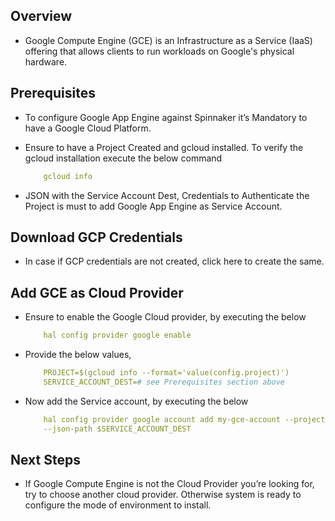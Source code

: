 ## Overview

* Google Compute Engine (GCE) is an Infrastructure as a Service (IaaS) offering that allows
clients to run workloads on Google's physical hardware.

## Prerequisites

* To configure Google App Engine against Spinnaker it’s Mandatory to have a Google
Cloud Platform.
* Ensure to have a Project Created and gcloud installed. To verify the gcloud installation
execute the below command
	
	```yaml
		gcloud info
	```
	
* JSON with the Service Account Dest, Credentials to Authenticate the Project is must to
add Google App Engine as Service Account.

## Download GCP Credentials

* In case if GCP credentials are not created, click here to create the same.

## Add GCE as Cloud Provider

* Ensure to enable the Google Cloud provider, by executing the below

	```yaml
		hal config provider google enable
	```
	
* Provide the below values,

	```yaml
		PROJECT=$(gcloud info --format='value(config.project)')
		SERVICE_ACCOUNT_DEST=# see Prerequisites section above
	```
	
* Now add the Service account, by executing the below

	```yaml
		hal config provider google account add my-gce-account --project $PROJECT \
		--json-path $SERVICE_ACCOUNT_DEST
	```
	
## Next Steps

* If Google Compute Engine is not the Cloud Provider you’re looking for, try to choose
another cloud provider. Otherwise system is ready to configure the mode of
environment to install.